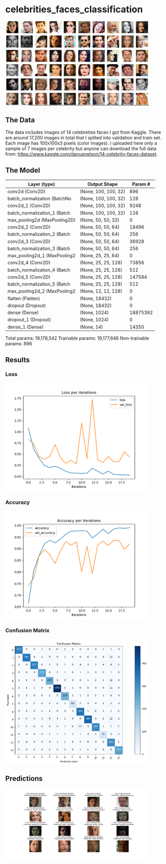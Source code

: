 # celebrities_faces_classification
<p align="left">
  <img src="Assets\celebrity.png" width="450">
</p>

## The Data
The data includes images of 14 celebreties faces I got from Kaggle.
There are around 17,200 images in total that I splited into validation and train set.
Each image has 100x100x3 pixels (color images).
I uploaded here only a sample of 7 images per celebrity but anyone can download the full data from: https://www.kaggle.com/danupnelson/14-celebrity-faces-dataset.

## The Model

| Layer (type)                 | Output Shape         | Param #  |
| ---------------------------- | -------------------- | -------- |
| conv2d (Conv2D)              | (None, 100, 100, 32) | 896      |
| batch_normalization (BatchNo | (None, 100, 100, 32) | 128      |
| conv2d_1 (Conv2D)            | (None, 100, 100, 32) | 9248     |
| batch_normalization_1 (Batch | (None, 100, 100, 32) | 128      |
| max_pooling2d (MaxPooling2D) | (None, 50, 50, 32)   | 0        |
| conv2d_2 (Conv2D)            | (None, 50, 50, 64)   | 18496    |
| batch_normalization_2 (Batch | (None, 50, 50, 64)   | 256      |
| conv2d_3 (Conv2D)            | (None, 50, 50, 64)   | 36928    |
| batch_normalization_3 (Batch | (None, 50, 50, 64)   | 256      |
| max_pooling2d_1 (MaxPooling2 | (None, 25, 25, 64)   | 0        |
| conv2d_4 (Conv2D)            | (None, 25, 25, 128)  | 73856    |
| batch_normalization_4 (Batch | (None, 25, 25, 128)  | 512      |
| conv2d_5 (Conv2D)            | (None, 25, 25, 128)  | 147584   |
| batch_normalization_5 (Batch | (None, 25, 25, 128)  | 512      |
| max_pooling2d_2 (MaxPooling2 | (None, 12, 12, 128)  | 0        |
| flatten (Flatten)            | (None, 18432)        | 0        |
| dropout (Dropout)            | (None, 18432)        | 0        |
| dense (Dense)                | (None, 1024)         | 18875392 |
| dropout_1 (Dropout)          | (None, 1024)         | 0        |
| dense_1 (Dense)              | (None, 14)           | 14350    |

Total params: 19,178,542
Trainable params: 19,177,646
Non-trainable params: 896

## Results
### Loss
<p align="left">
  <img src="Assets\loss.png" width="450">
</p>

### Accuracy
<p align="left">
  <img src="Assets\accuracy.png" width="450">
</p>

### Confusion Matrix
<p align="left">
  <img src="Assets\confusion_matrix.png" width="450">
</p>

## Predictions
<p align="left">
  <img src="Assets\predictions.png" width="450">
</p>
